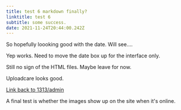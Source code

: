 ```yaml
---
title: test 6 markdown finally?
linktitle: test 6
subtitle: some success.
date: 2021-11-24T20:44:00.242Z
---
```

So hopefully loooking good with the date. Will see....

Yep works. Need to move the date box up for the interface only.

Still no sign of the HTML files. Maybe leave for now.

Uploadcare looks good.

[Link back to 1313/admin](localhost:1313/admin) 

A final test is whether the images show up on the site when it's online.